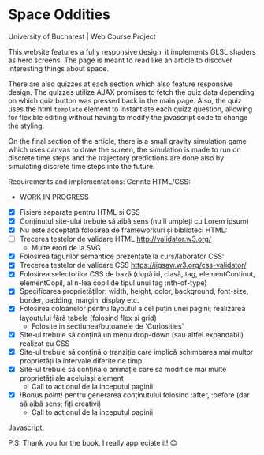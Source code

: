 <h1> Space Oddities </h1>
University of Bucharest | Web Course Project

This website features a fully responsive design, it implements GLSL shaders as hero screens. The page is meant to read like an article to discover interesting things about space.

There are also quizzes at each section which also feature responsive design. The quizzes utilize AJAX promises to fetch the quiz data depending on which quiz button was pressed back in the main page.
Also, the quiz uses the html `template` element to instantiate each quizz question, allowing for flexible editing without having to modify the javascript code to change the styling.

On the final section of the article, there is a small gravity simulation game which uses canvas to draw the screen, the simulation is made to run on discrete time steps and the trajectory predictions are done also by simulating discrete time steps into the future.



Requirements and implementations:
Cerinte HTML/CSS:
- WORK IN PROGRESS
- [X] Fisiere separate pentru HTML si CSS
- [X] Conținutul site-ului trebuie să aibă sens (nu îl umpleți cu Lorem ipsum)
- [X] Nu este acceptată folosirea de frameworkuri și biblioteci
HTML:
- [ ] Trecerea testelor de validare HTML http://validator.w3.org/
    -  Multe erori de la SVG
- [X] Folosirea tagurilor semantice prezentate la curs/laborator
CSS:
- [X] Trecerea testelor de validare CSS https://jigsaw.w3.org/css-validator/
- [X] Folosirea selectorilor CSS de bază (după id, clasă, tag, elementContinut, elementCopil, al n-lea copil de tipul unui tag :nth-of-type)
- [X] Specificarea proprietăților: width, height, color, background, font-size, border, padding, margin, display etc.
- [X] Folosirea coloanelor pentru layoutul a cel puțin unei pagini; realizarea layoutului fără tabele (folosind flex și grid)
    - Folosite in sectiunea/butoanele de 'Curiosities'
- [X] Site-ul trebuie să conțină un menu drop-down (sau altfel expandabil) realizat cu CSS
- [X] Site-ul trebuie să conțină o tranziție care implică schimbarea mai multor proprietăți la intervale diferite de timp
- [X] Site-ul trebuie să conțină o animație care să modifice mai multe proprietăți ale aceluiași element
    - Call to actionul de la inceputul paginii
- [X] !Bonus point! pentru generarea conținutului folosind :after, :before (dar să aibă sens; fiți creativi)
    - Call to actionul de la inceputul paginii
     
Javascript:

P.S: Thank you for the book, I really appreciate it! 😊
